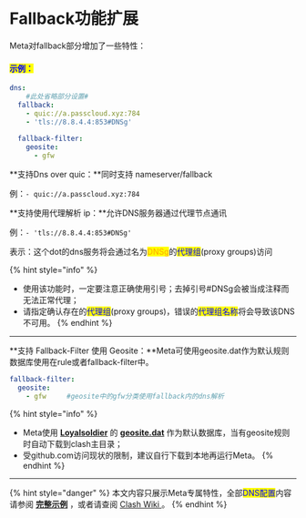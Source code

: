 # Fallback功能扩展

Meta对fallback部分增加了一些特性：

#### &#x20;<mark style="color:blue;">示例：</mark>

```yaml
dns:
    #此处省略部分设置#
  fallback:
    - quic://a.passcloud.xyz:784
    - 'tls://8.8.4.4:853#DNSg'
                                     
  fallback-filter:
    geosite:
      - gfw
```

**支持Dns over quic：**同时支持 nameserver/fallback

例：`- quic://a.passcloud.xyz:784`



**支持使用代理解析 ip：**允许DNS服务器通过代理节点通讯

例：`- 'tls://8.8.4.4:853#DNSg'`&#x20;

表示：这个dot的dns服务将会通过名为<mark style="color:orange;">DNSg</mark>的<mark style="color:blue;">代理组</mark>(proxy groups)访问

{% hint style="info" %}
* 使用该功能时，一定要注意正确使用引号；去掉引号#DNSg会被当成注释而无法正常代理；
* 请指定确认存在的<mark style="color:blue;">代理组</mark>(proxy groups)，错误的<mark style="color:blue;">代理组名称</mark>将会导致该DNS不可用。
{% endhint %}

****

**支持 Fallback-Filter 使用 Geosite：**Meta可使用geosite.dat作为默认规则数据库使用在rule或者fallback-filter中。

```yaml
fallback-filter:  
  geosite: 
    - gfw     #geosite中的gfw分类使用fallback内的dns解析
```

{% hint style="info" %}
* Meta使用 [**Loyalsoldier**](https://github.com/Loyalsoldier/v2ray-rules-dat) 的 [**geosite.dat**](https://github.com/Loyalsoldier/v2ray-rules-dat/releases/latest/download/geosite.dat) 作为默认数据库，当有geosite规则时自动下载到clash主目录；
* 受github.com访问现状的限制，建议自行下载到本地再运行Meta。
{% endhint %}

****

{% hint style="danger" %}
本文内容只展示Meta专属特性，全部<mark style="color:blue;">DNS配置</mark>内容请参阅 [**完整示例**](broken-reference) ，或者请查阅 [Clash Wiki ](https://lancellc.gitbook.io/clash/clash-config-file/dns)。
{% endhint %}
